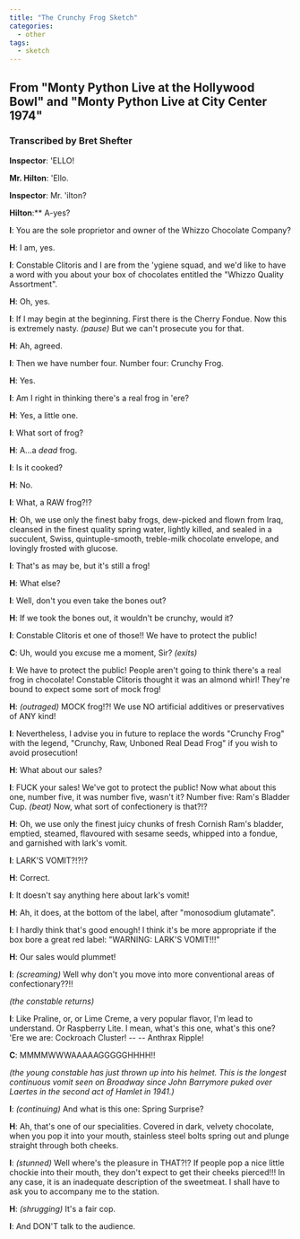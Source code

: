 ```yaml
---
title: "The Crunchy Frog Sketch"
categories:
  - other
tags:
  - sketch
---
```


## From "Monty Python Live at the Hollywood Bowl" and "Monty Python Live at City Center 1974"
### Transcribed by Bret Shefter

**Inspector**: 'ELLO!

**Mr. Hilton**: 'Ello.

**Inspector**: Mr. 'ilton?

**Hilton**:** A-yes?

**I**: You are the sole proprietor and owner of the Whizzo Chocolate Company?

**H**: I am, yes.

**I**: Constable Clitoris and I are from the 'ygiene squad, and we'd like to have a word with you about your box of chocolates entitled the "Whizzo Quality Assortment".

**H**: Oh, yes.

**I**: If I may begin at the beginning. First there is the Cherry Fondue. Now this is extremely nasty. _(pause)_ But we can't prosecute you for that.

**H**: Ah, agreed.

**I**: Then we have number four. Number four: Crunchy Frog.

**H**: Yes.

**I**: Am I right in thinking there's a real frog in 'ere?

**H**: Yes, a little one.

**I**: What sort of frog?

**H**: A...a *dead* frog.

**I**: Is it cooked?

**H**: No.

**I**: What, a RAW frog?!?

**H**: Oh, we use only the finest baby frogs, dew-picked and flown from Iraq, cleansed in the finest quality spring water, lightly killed, and sealed in a succulent, Swiss, quintuple-smooth, treble-milk chocolate envelope, and lovingly frosted with glucose.

**I**: That's as may be, but it's still a frog!

**H**: What else?

**I**: Well, don't you even take the bones out?

**H**: If we took the bones out, it wouldn't be crunchy, would it?

**I**: Constable Clitoris et one of those!! We have to protect the public!

**C**: Uh, would you excuse me a moment, Sir? _(exits)_

**I**: We have to protect the public! People aren't going to think there's a real frog in chocolate! Constable Clitoris thought it was an almond whirl! They're bound to expect some sort of mock frog!

**H**: _(outraged)_ MOCK frog!?! We use NO artificial additives or preservatives of ANY kind!

**I**: Nevertheless, I advise you in future to replace the words "Crunchy Frog" with the legend, "Crunchy, Raw, Unboned Real Dead Frog" if you wish to avoid prosecution!

**H**: What about our sales?

**I**: FUCK your sales! We've got to protect the public! Now what about this one, number five, it was number five, wasn't it? Number five: Ram's Bladder Cup. _(beat)_ Now, what sort of confectionery is that?!?

**H**: Oh, we use only the finest juicy chunks of fresh Cornish Ram's bladder, emptied, steamed, flavoured with sesame seeds, whipped into a fondue, and garnished with lark's vomit.

**I**: LARK'S VOMIT?!?!?

**H**: Correct.

**I**: It doesn't say anything here about lark's vomit!

**H**: Ah, it does, at the bottom of the label, after "monosodium glutamate".

**I**: I hardly think that's good enough! I think it's be more appropriate if the box bore a great red label: "WARNING: LARK'S VOMIT!!!"

**H**: Our sales would plummet!

**I**: _(screaming)_ Well why don't you move into more conventional areas of confectionary??!!

_(the constable returns)_

**I**: Like Praline, or, or Lime Creme, a very popular flavor, I'm lead to understand. Or Raspberry Lite. I mean, what's this one, what's this one? 'Ere we are: Cockroach Cluster! -- -- Anthrax Ripple!

**C**: MMMMWWWAAAAAGGGGGHHHH!!

_(the young constable has just thrown up into his helmet. This is the longest continuous vomit seen on Broadway since John Barrymore puked over Laertes in the second act of Hamlet in 1941.)_

**I**: _(continuing)_ And what is this one: Spring Surprise?

**H**: Ah, that's one of our specialities. Covered in dark, velvety chocolate, when you pop it into your mouth, stainless steel bolts spring out and plunge straight through both cheeks.

**I**: _(stunned)_ Well where's the pleasure in THAT?!? If people pop a nice little chockie into their mouth, they don't expect to get their cheeks pierced!!! In any case, it is an inadequate description of the sweetmeat. I shall have to ask you to accompany me to the station.

**H**: _(shrugging)_ It's a fair cop.

**I**: And DON'T talk to the audience.